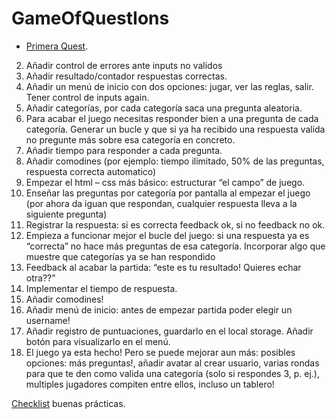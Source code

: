 # GameOfQuestIons

*	[Primera Quest](./docs/quests/quest1.md).
2.	Añadir control de errores ante inputs no validos
3.	Añadir resultado/contador respuestas correctas.
4.	Añadir un menú de inicio con dos opciones: jugar, ver las reglas, salir. Tener control de inputs again.
5.	Añadir categorías, por cada categoría saca una pregunta aleatoria.
6.	Para acabar el juego necesitas responder bien a una pregunta de cada categoría. Generar un bucle y que si ya ha recibido una respuesta valida no pregunte más sobre esa categoría en concreto.
7.	Añadir tiempo para responder a cada pregunta.
8.	Añadir comodines (por ejemplo: tiempo ilimitado, 50% de las preguntas, respuesta correcta automatico)
9.	Empezar el html – css más básico: estructurar “el campo” de juego.
10.	Enseñar las preguntas por categoría por pantalla al empezar el juego (por ahora da iguan que respondan, cualquier respuesta lleva a la siguiente pregunta)
11.	Registrar la respuesta: si es correcta feedback ok, si no feedback no ok.
12.	Empieza a funcionar mejor el bucle del juego: si una respuesta ya es “correcta” no hace más preguntas de esa categoría. Incorporar algo que muestre que categorías ya se han respondido
13.	Feedback al acabar la partida: “este es tu resultado! Quieres echar otra??”
14.	Implementar el tiempo de respuesta.
15.	Añadir comodines!
16.	Añadir menú de inicio: antes de empezar partida poder elegir un username!
17.	Añadir registro de puntuaciones, guardarlo en el local storage. Añadir botón para visualizarlo en el menú.
18.	El juego ya esta hecho! Pero se puede mejorar aun más: posibles opciones: más preguntas!, añadir avatar al crear usuario, varias rondas para que te den como valida una categoría (solo si respondes 3, p. ej.), multiples jugadores compiten entre ellos, incluso un tablero!






[Checklist](./docs/checklist.md) buenas prácticas.